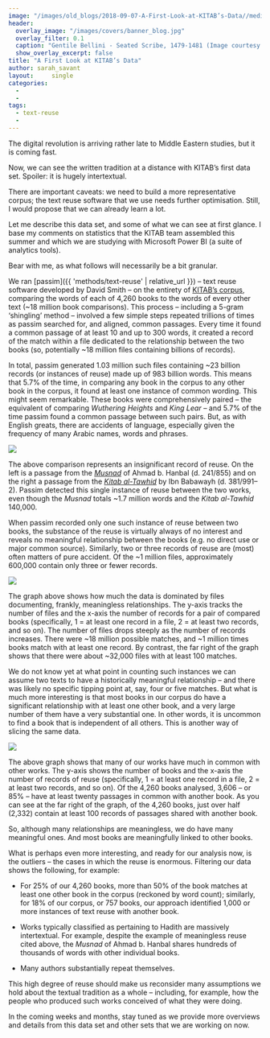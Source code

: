 ```yaml
---
image: "/images/old_blogs/2018-09-07-A-First-Look-at-KITAB’s-Data//media/image1.jpg"
header:
  overlay_image: "/images/covers/banner_blog.jpg"
  overlay_filter: 0.1
  caption: "Gentile Bellini - Seated Scribe, 1479-1481 (Image courtesy of [Isabella Stewart Gardner Museum](https://www.gardnermuseum.org/experience/collection/10755), Boston)" 
  show_overlay_excerpt: false 
title: "A First Look at KITAB’s Data"			
author: sarah_savant		
layout:		single
categories:
  - 
  - 
tags:
  - text-reuse
  - 
---
```

The digital revolution is arriving rather late to Middle Eastern studies, but it is coming fast.

Now, we can see the written tradition at a distance with KITAB’s first data set. Spoiler: it is hugely intertextual.

There are important caveats: we need to build a more representative corpus; the text reuse software that we use needs further optimisation. Still, I would propose that we can already learn a lot.

Let me describe this data set, and some of what we can see at first glance. I base my comments on statistics that the KITAB team assembled this summer and which we are studying with Microsoft Power BI (a suite of analytics tools).

Bear with me, as what follows will necessarily be a bit granular.

We ran [passim]({{ 'methods/text-reuse' | relative_url }}) – text reuse software developed by David Smith – on the entirety of [KITAB’s corpus](https://github.com/OpenITI/), comparing the words of each of 4,260 books to the words of every other text (\~18 million book comparisons). This process – including a 5-gram ‘shingling’ method – involved a few simple steps repeated trillions of times as passim searched for, and aligned, common passages. Every time it found a common passage of at least 10 and up to 300 words, it created a record of the match within a file dedicated to the relationship between the two books (so, potentially \~18 million files containing billions of records).

In total, passim generated 1.03 million such files containing \~23 billion records (or instances of reuse) made up of 983 billion words. This means that 5.7% of the time, in comparing any book in the corpus to any other book in the corpus, it found at least one instance of common wording. This might seem remarkable. These books were comprehensively paired – the equivalent of comparing *Wuthering Heights* and *King Lear* – and 5.7% of the time passim found a common passage between such pairs. But, as with English greats, there are accidents of language, especially given the frequency of many Arabic names, words and phrases.

[![](/images/old_blogs/2018-09-07-A-First-Look-at-KITAB’s-Data//media/image1.jpg)](/images/old_blogs/2018-09-07-A-First-Look-at-KITAB’s-Data//media/image1.jpg)

The above comparison represents an insignificant record of reuse. On the left is a passage from the [*Musnad*](https://github.com/OpenITI/0250AH/blob/master/data/0241IbnHanbal/0241IbnHanbal.Musnad/0241IbnHanbal.Musnad.JK000145-ara1) of Ahmad b. Hanbal (d. 241/855) and on the right a passage from the [*Kitab al-Tawhid*](https://github.com/OpenITI/0400AH/blob/master/data/0381IbnBabawayh/0381IbnBabawayh.Tawhid/0381IbnBabawayh.Tawhid.Shia001136-ara1) by Ibn Babawayh (d. 381/991–2). Passim detected this single instance of reuse between the two works, even though the *Musnad* totals \~1.7 million words and the *Kitab al-Tawhid* 140,000.

When passim recorded only one such instance of reuse between two books, the substance of the reuse is virtually always of no interest and reveals no meaningful relationship between the books (e.g. no direct use or major common source). Similarly, two or three records of reuse are (most) often matters of pure accident. Of the \~1 million files, approximately 600,000 contain only three or fewer records.

[![](/images/old_blogs/2018-09-07-A-First-Look-at-KITAB’s-Data//media/image2.png)](/images/old_blogs/2018-09-07-A-First-Look-at-KITAB’s-Data//media/image2.png)

The graph above shows how much the data is dominated by files documenting, frankly, meaningless relationships. The y-axis tracks the number of files and the x-axis the number of records for a pair of compared books (specifically, 1 = at least one record in a file, 2 = at least two records, and so on). The number of files drops steeply as the number of records increases. There were \~18 million possible matches, and \~1 million times books match with at least one record. By contrast, the far right of the graph shows that there were about \~32,000 files with at least 100 matches.

We do not know yet at what point in counting such instances we can assume two texts to have a historically meaningful relationship – and there was likely no specific tipping point at, say, four or five matches. But what is much more interesting is that most books in our corpus do have a significant relationship with at least one other book, and a very large number of them have a very substantial one. In other words, it is uncommon to find a book that is independent of all others. This is another way of slicing the same data.

[![](/images/old_blogs/2018-09-07-A-First-Look-at-KITAB’s-Data//media/image3.png)](/images/old_blogs/2018-09-07-A-First-Look-at-KITAB’s-Data//media/image3.png)

The above graph shows that many of our works have much in common with other works. The y-axis shows the number of books and the x-axis the number of records of reuse (specifically, 1 = at least one record in a file, 2 = at least two records, and so on). Of the 4,260 books analysed, 3,606 – or 85% – have at least twenty passages in common with another book. As you can see at the far right of the graph, of the 4,260 books, just over half (2,332) contain at least 100 records of passages shared with another book.

So, although many relationships are meaningless, we do have many meaningful ones. And most books are meaningfully linked to other books.

What is perhaps even more interesting, and ready for our analysis now, is the outliers – the cases in which the reuse is enormous. Filtering our data shows the following, for example:

-   For 25% of our 4,260 books, more than 50% of the book matches at least one other book in the corpus (reckoned by word count); similarly, for 18% of our corpus, or 757 books, our approach identified 1,000 or more instances of text reuse with another book.

-   Works typically classified as pertaining to Hadith are massively intertextual. For example, despite the example of meaningless reuse cited above, the *Musnad* of Ahmad b. Hanbal shares hundreds of thousands of words with other individual books.

-   Many authors substantially repeat themselves.

This high degree of reuse should make us reconsider many assumptions we hold about the textual tradition as a whole – including, for example, how the people who produced such works conceived of what they were doing.

In the coming weeks and months, stay tuned as we provide more overviews and details from this data set and other sets that we are working on now.
